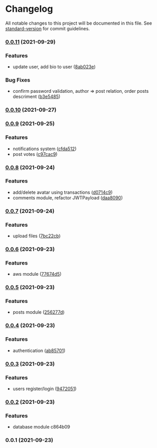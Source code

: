 # Changelog

All notable changes to this project will be documented in this file. See [standard-version](https://github.com/conventional-changelog/standard-version) for commit guidelines.

### [0.0.11](https://github.com/nikolozz/catbook-backend/compare/v0.0.10...v0.0.11) (2021-09-29)


### Features

* update user, add bio to user ([8ab023e](https://github.com/nikolozz/catbook-backend/commit/8ab023eb256a8314289ee1c51e817f07185b7d0d))


### Bug Fixes

* confirm password validation, author => post relation, order posts descriment ([b3e5485](https://github.com/nikolozz/catbook-backend/commit/b3e5485f6fff1d3eff76c8edf81c241a1d41323a))

### [0.0.10](https://github.com/nikolozz/catbook-backend/compare/v0.0.9...v0.0.10) (2021-09-27)

### [0.0.9](https://github.com/nikolozz/catbook-backend/compare/v0.0.8...v0.0.9) (2021-09-25)


### Features

* notifications system ([cfda512](https://github.com/nikolozz/catbook-backend/commit/cfda51202cd388af766b7389299876a4b98f9d40))
* post votes ([c97cac9](https://github.com/nikolozz/catbook-backend/commit/c97cac98d1186f6cd8a57d04d89940a785fef766))

### [0.0.8](https://github.com/nikolozz/catbook-backend/compare/v0.0.7...v0.0.8) (2021-09-24)


### Features

* add/delete avatar using transactions ([d0714c9](https://github.com/nikolozz/catbook-backend/commit/d0714c9680cbd1d6469dac64de8c5d288a4aeb53))
* comments module, refactor JWTPayload ([daa8090](https://github.com/nikolozz/catbook-backend/commit/daa80904fefbb234b574ed34fc33d52e7e012958))

### [0.0.7](https://github.com/nikolozz/catbook-backend/compare/v0.0.6...v0.0.7) (2021-09-24)


### Features

* upload files ([7bc22cb](https://github.com/nikolozz/catbook-backend/commit/7bc22cbb69adac6d85ca1882ff12a852a54cb156))

### [0.0.6](https://github.com/nikolozz/catbook-backend/compare/v0.0.5...v0.0.6) (2021-09-23)


### Features

* aws module ([77674d5](https://github.com/nikolozz/catbook-backend/commit/77674d5ec0e4a5dbfe5fd3a264c80dc3829d0269))

### [0.0.5](https://github.com/nikolozz/catbook-backend/compare/v0.0.4...v0.0.5) (2021-09-23)


### Features

* posts module ([256277d](https://github.com/nikolozz/catbook-backend/commit/256277d6740f2c754665bd7fef2a9b39a0bf7471))

### [0.0.4](https://github.com/nikolozz/catbook-backend/compare/v0.0.3...v0.0.4) (2021-09-23)


### Features

* authentication ([ab85701](https://github.com/nikolozz/catbook-backend/commit/ab85701fdea57244a1c51a978be34857de9dbca4))

### [0.0.3](https://github.com/nikolozz/catbook-backend/compare/v0.0.2...v0.0.3) (2021-09-23)


### Features

* users register/login ([9472051](https://github.com/nikolozz/catbook-backend/commit/94720511b3fcc5ea8c11daf7afd8a0160c8ef221))

### [0.0.2](///compare/v0.0.1...v0.0.2) (2021-09-23)


### Features

* database module c864b09

### 0.0.1 (2021-09-23)
